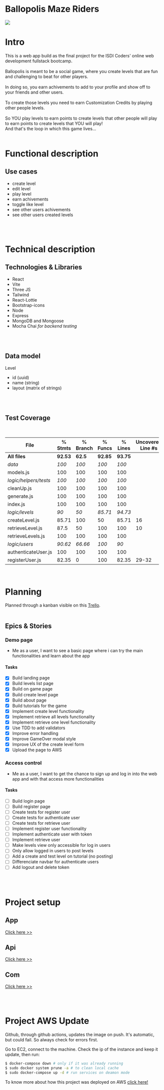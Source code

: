 # Ballopolis Maze Riders


![](./img/logo.gif)

# Intro
This is a web app build as the final project for the ISDI Coders' online web development fullstack bootcamp.
</br>
</br>
Ballopolis is meant to be a social game, where you create levels that are fun and challenging to beat for other players.
</br>
</br>
In doing so, you earn achivements to add to your profile and show off to your friends and other users.
</br>
</br>
To create those levels you need to earn Customization Credits by playing other people levels.
</br>
</br>
So YOU play levels to earn points to create levels that other people will play to earn points to create levels that YOU will play!
</br>
And that's the loop in which this game lives...
</br>
</br>

# Functional description

## Use cases

- create level
- edit level
- play level
- earn achivements
- toggle like level
- see other users achivements
- see other users created levels
</br>
</br>

# Technical description

## Technologies & Libraries

- React
- Vite
- Three JS
- Tailwind
- React-Lottie
- Bootstrap-icons
- Node
- Express
- MongoDB and Mongoose
- Mocha Chai *for backend testing*
</br>
</br>


## Data model

Level
- id (uuid)
- name (string)
- layout (matrix of strings)
</br>
</br>

## Test Coverage

</br>

File                 | % Stmts | % Branch | % Funcs | % Lines | Uncovered Line #s 
---------------------|---------|----------|---------|---------|-------------------
**All files**             |   **92.53** |     **62.5** |   **92.85** |   **93.75** | 
 *data*                 |     *100* |      *100* |     *100* |     *100* | 
  models.js           |     100 |      100 |     100 |     100 | 
 *logic/helpers/tests*  |     *100* |      *100* |     *100* |     *100* | 
  cleanUp.js          |     100 |      100 |     100 |     100 | 
  generate.js         |     100 |      100 |     100 |     100 | 
  index.js            |     100 |      100 |     100 |     100 | 
 *logic/levels*         |      *90* |       *50* |   *85.71* |   *94.73* | 
  createLevel.js      |   85.71 |      100 |      50 |   85.71 | 16                
  retrieveLevel.js    |    87.5 |       50 |     100 |     100 | 10
  retrieveLevels.js   |     100 |      100 |     100 |     100 | 
 *logic/users*          |   *90.62* |    *66.66* |     *100* |      *90* | 
  authenticateUser.js |     100 |      100 |     100 |     100 | 
  registerUser.js     |   82.35 |        0 |     100 |   82.35 | 29-32
</br>

# Planning

Planned through a kanban visible on this [Trello](https://trello.com/b/uHRmZKBR/final-project-ballopolis).
</br>
</br>

## Epics & Stories

### **Demo page**

- Me as a user, I want to see a basic page where i can try the main functionalities and learn about the app

#### Tasks

- [x] Build landing page
- [x] Build levels list page
- [x] Build on game page
- [x] Build create level page
- [x] Build about page
- [x] Build tutorials for the game
- [x] Implement create level functionality
- [x] Implement retrieve all levels functionality
- [x] Implement retrieve one level functionality
- [x] Use TDD to add validators
- [x] Improve error handling
- [x] Improve GameOver modal style
- [x] Improve UX of the create level form
- [x] Upload the page to AWS

### **Access control**

- Me as a user, I want to get the chance to sign up and log in into the web app and with that access more functionalities

#### Tasks

- [ ] Build login page
- [ ] Build register page
- [ ] Create tests for register user
- [ ] Create tests for authenticate user
- [ ] Create tests for retrieve user
- [ ] Implement register user functionality
- [ ] Implement authenticate user with token
- [ ] Implement retrieve user
- [ ] Make levels view only accessible for log in users
- [ ] Only allow logged in users to post levels
- [ ] Add a create and test level on tutorial (no posting)
- [ ] Differenciate navbar for authenticate users
- [ ] Add logout and delete token

</br>
</br>

# Project setup
## App
[Click here >>](../app/README.md)

## Api
[Click here >>](../api/README.md)

## Com
[Click here >>](../com/README.md)

</br>
</br>

# Project AWS Update

Github, through github actions, updates the image on push. It's automatic, but could fail. So always check for errors first.

Go to EC2, connect to the machine. Check the ip of the instance and keep it update, then run:
```sh
$ docker-compose down # only if it was already running
$ sudo docker system prune -a # to clean local cache
$ sudo docker-compose up -d # run services on deamon mode
```

To know more about how this project was deployed on AWS [click here!](./awsconfig.md)


